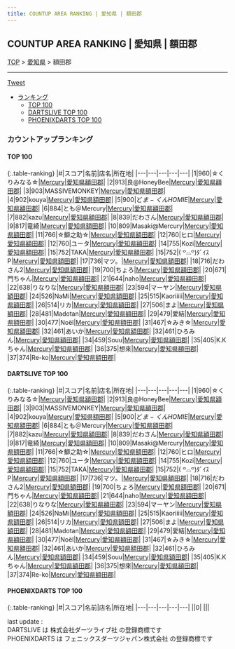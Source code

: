 ```yaml
---
title: COUNTUP AREA RANKING | 愛知県 | 額田郡
---
```

## COUNTUP AREA RANKING | 愛知県 | 額田郡

[TOP](/darts/rank/) > [愛知県](/darts/rank/愛知県/) > 額田郡

___

<a href="https://twitter.com/share?ref_src=twsrc%5Etfw" data-text="COUNTUP AREA RANKING | 愛知県額田郡" class="twitter-share-button" data-hashtags="DARTSLIVE,PHOENIXDARTS,darts,ダーツ" data-show-count="false">Tweet</a>

* [ランキング](#カウントアップランキング)
    * [TOP 100](#top-100)
    * [DARTSLIVE TOP 100](#dartslive-top-100)
    * [PHOENIXDARTS TOP 100](#phoenixdarts-top-100)

### カウントアップランキング

#### TOP 100



{:.table-ranking}
|#|スコア|名前|店名|所在地|
|---|---|---|---|---|
|1|960|<span class="rank-name-dl">☆くりみなる☆</span>|<a href="https://search.dartslive.com/jp/shop/1c11f12dc3486a260d9b047a20a7ba1e">Mercury</a>|<a href="/darts/rank/愛知県/額田郡">愛知県額田郡</a>|
|2|913|<span class="rank-name-dl">良@HoneyBee</span>|<a href="https://search.dartslive.com/jp/shop/1c11f12dc3486a260d9b047a20a7ba1e">Mercury</a>|<a href="/darts/rank/愛知県/額田郡">愛知県額田郡</a>|
|3|903|<span class="rank-name-dl">MASSIVEMONKEY</span>|<a href="https://search.dartslive.com/jp/shop/1c11f12dc3486a260d9b047a20a7ba1e">Mercury</a>|<a href="/darts/rank/愛知県/額田郡">愛知県額田郡</a>|
|4|902|<span class="rank-name-dl">kouya</span>|<a href="https://search.dartslive.com/jp/shop/1c11f12dc3486a260d9b047a20a7ba1e">Mercury</a>|<a href="/darts/rank/愛知県/額田郡">愛知県額田郡</a>|
|5|900|<span class="rank-name-dl">ど$ま-くんHOMIE$</span>|<a href="https://search.dartslive.com/jp/shop/1c11f12dc3486a260d9b047a20a7ba1e">Mercury</a>|<a href="/darts/rank/愛知県/額田郡">愛知県額田郡</a>|
|6|884|<span class="rank-name-dl">とも＠Mercury</span>|<a href="https://search.dartslive.com/jp/shop/1c11f12dc3486a260d9b047a20a7ba1e">Mercury</a>|<a href="/darts/rank/愛知県/額田郡">愛知県額田郡</a>|
|7|882|<span class="rank-name-dl">kazu</span>|<a href="https://search.dartslive.com/jp/shop/1c11f12dc3486a260d9b047a20a7ba1e">Mercury</a>|<a href="/darts/rank/愛知県/額田郡">愛知県額田郡</a>|
|8|839|<span class="rank-name-dl">だわさん</span>|<a href="https://search.dartslive.com/jp/shop/1c11f12dc3486a260d9b047a20a7ba1e">Mercury</a>|<a href="/darts/rank/愛知県/額田郡">愛知県額田郡</a>|
|9|817|<span class="rank-name-dl">竜綺</span>|<a href="https://search.dartslive.com/jp/shop/1c11f12dc3486a260d9b047a20a7ba1e">Mercury</a>|<a href="/darts/rank/愛知県/額田郡">愛知県額田郡</a>|
|10|809|<span class="rank-name-dl">Masaki@Mercury</span>|<a href="https://search.dartslive.com/jp/shop/1c11f12dc3486a260d9b047a20a7ba1e">Mercury</a>|<a href="/darts/rank/愛知県/額田郡">愛知県額田郡</a>|
|11|766|<span class="rank-name-dl">☆鰤之助☆</span>|<a href="https://search.dartslive.com/jp/shop/1c11f12dc3486a260d9b047a20a7ba1e">Mercury</a>|<a href="/darts/rank/愛知県/額田郡">愛知県額田郡</a>|
|12|760|<span class="rank-name-dl">ヒロ</span>|<a href="https://search.dartslive.com/jp/shop/1c11f12dc3486a260d9b047a20a7ba1e">Mercury</a>|<a href="/darts/rank/愛知県/額田郡">愛知県額田郡</a>|
|12|760|<span class="rank-name-dl">ユータ</span>|<a href="https://search.dartslive.com/jp/shop/1c11f12dc3486a260d9b047a20a7ba1e">Mercury</a>|<a href="/darts/rank/愛知県/額田郡">愛知県額田郡</a>|
|14|755|<span class="rank-name-dl">Kozi</span>|<a href="https://search.dartslive.com/jp/shop/1c11f12dc3486a260d9b047a20a7ba1e">Mercury</a>|<a href="/darts/rank/愛知県/額田郡">愛知県額田郡</a>|
|15|752|<span class="rank-name-dl">TAKA</span>|<a href="https://search.dartslive.com/jp/shop/1c11f12dc3486a260d9b047a20a7ba1e">Mercury</a>|<a href="/darts/rank/愛知県/額田郡">愛知県額田郡</a>|
|15|752|<span class="rank-name-dl">‎( ꒪⌓꒪)ﾀﾞｲｽP</span>|<a href="https://search.dartslive.com/jp/shop/1c11f12dc3486a260d9b047a20a7ba1e">Mercury</a>|<a href="/darts/rank/愛知県/額田郡">愛知県額田郡</a>|
|17|736|<span class="rank-name-dl">マツ。</span>|<a href="https://search.dartslive.com/jp/shop/1c11f12dc3486a260d9b047a20a7ba1e">Mercury</a>|<a href="/darts/rank/愛知県/額田郡">愛知県額田郡</a>|
|18|716|<span class="rank-name-dl">だわさん2</span>|<a href="https://search.dartslive.com/jp/shop/1c11f12dc3486a260d9b047a20a7ba1e">Mercury</a>|<a href="/darts/rank/愛知県/額田郡">愛知県額田郡</a>|
|19|700|<span class="rank-name-dl">ちょろ</span>|<a href="https://search.dartslive.com/jp/shop/1c11f12dc3486a260d9b047a20a7ba1e">Mercury</a>|<a href="/darts/rank/愛知県/額田郡">愛知県額田郡</a>|
|20|671|<span class="rank-name-dl">門ちゃん</span>|<a href="https://search.dartslive.com/jp/shop/1c11f12dc3486a260d9b047a20a7ba1e">Mercury</a>|<a href="/darts/rank/愛知県/額田郡">愛知県額田郡</a>|
|21|644|<span class="rank-name-dl">naho</span>|<a href="https://search.dartslive.com/jp/shop/1c11f12dc3486a260d9b047a20a7ba1e">Mercury</a>|<a href="/darts/rank/愛知県/額田郡">愛知県額田郡</a>|
|22|638|<span class="rank-name-dl">りなりな</span>|<a href="https://search.dartslive.com/jp/shop/1c11f12dc3486a260d9b047a20a7ba1e">Mercury</a>|<a href="/darts/rank/愛知県/額田郡">愛知県額田郡</a>|
|23|594|<span class="rank-name-dl">マーヤン</span>|<a href="https://search.dartslive.com/jp/shop/1c11f12dc3486a260d9b047a20a7ba1e">Mercury</a>|<a href="/darts/rank/愛知県/額田郡">愛知県額田郡</a>|
|24|526|<span class="rank-name-dl">NaMi</span>|<a href="https://search.dartslive.com/jp/shop/1c11f12dc3486a260d9b047a20a7ba1e">Mercury</a>|<a href="/darts/rank/愛知県/額田郡">愛知県額田郡</a>|
|25|515|<span class="rank-name-dl">Kaoriiiii</span>|<a href="https://search.dartslive.com/jp/shop/1c11f12dc3486a260d9b047a20a7ba1e">Mercury</a>|<a href="/darts/rank/愛知県/額田郡">愛知県額田郡</a>|
|26|514|<span class="rank-name-dl">リカ</span>|<a href="https://search.dartslive.com/jp/shop/1c11f12dc3486a260d9b047a20a7ba1e">Mercury</a>|<a href="/darts/rank/愛知県/額田郡">愛知県額田郡</a>|
|27|506|<span class="rank-name-dl">まよ</span>|<a href="https://search.dartslive.com/jp/shop/1c11f12dc3486a260d9b047a20a7ba1e">Mercury</a>|<a href="/darts/rank/愛知県/額田郡">愛知県額田郡</a>|
|28|481|<span class="rank-name-dl">Madotan</span>|<a href="https://search.dartslive.com/jp/shop/1c11f12dc3486a260d9b047a20a7ba1e">Mercury</a>|<a href="/darts/rank/愛知県/額田郡">愛知県額田郡</a>|
|29|479|<span class="rank-name-dl">愛結</span>|<a href="https://search.dartslive.com/jp/shop/1c11f12dc3486a260d9b047a20a7ba1e">Mercury</a>|<a href="/darts/rank/愛知県/額田郡">愛知県額田郡</a>|
|30|477|<span class="rank-name-dl">Noël</span>|<a href="https://search.dartslive.com/jp/shop/1c11f12dc3486a260d9b047a20a7ba1e">Mercury</a>|<a href="/darts/rank/愛知県/額田郡">愛知県額田郡</a>|
|31|467|<span class="rank-name-dl">☆みき☆</span>|<a href="https://search.dartslive.com/jp/shop/1c11f12dc3486a260d9b047a20a7ba1e">Mercury</a>|<a href="/darts/rank/愛知県/額田郡">愛知県額田郡</a>|
|32|461|<span class="rank-name-dl">あいか</span>|<a href="https://search.dartslive.com/jp/shop/1c11f12dc3486a260d9b047a20a7ba1e">Mercury</a>|<a href="/darts/rank/愛知県/額田郡">愛知県額田郡</a>|
|32|461|<span class="rank-name-dl">ひろみん</span>|<a href="https://search.dartslive.com/jp/shop/1c11f12dc3486a260d9b047a20a7ba1e">Mercury</a>|<a href="/darts/rank/愛知県/額田郡">愛知県額田郡</a>|
|34|459|<span class="rank-name-dl">Souu</span>|<a href="https://search.dartslive.com/jp/shop/1c11f12dc3486a260d9b047a20a7ba1e">Mercury</a>|<a href="/darts/rank/愛知県/額田郡">愛知県額田郡</a>|
|35|405|<span class="rank-name-dl">K.Kちゃん</span>|<a href="https://search.dartslive.com/jp/shop/1c11f12dc3486a260d9b047a20a7ba1e">Mercury</a>|<a href="/darts/rank/愛知県/額田郡">愛知県額田郡</a>|
|36|375|<span class="rank-name-dl">想來</span>|<a href="https://search.dartslive.com/jp/shop/1c11f12dc3486a260d9b047a20a7ba1e">Mercury</a>|<a href="/darts/rank/愛知県/額田郡">愛知県額田郡</a>|
|37|374|<span class="rank-name-dl">Re-ko</span>|<a href="https://search.dartslive.com/jp/shop/1c11f12dc3486a260d9b047a20a7ba1e">Mercury</a>|<a href="/darts/rank/愛知県/額田郡">愛知県額田郡</a>|


#### DARTSLIVE TOP 100



{:.table-ranking}
|#|スコア|名前|店名|所在地|
|---|---|---|---|---|
|1|960|<span class="rank-name-dl">☆くりみなる☆</span>|<a href="https://search.dartslive.com/jp/shop/1c11f12dc3486a260d9b047a20a7ba1e">Mercury</a>|<a href="/darts/rank/愛知県/額田郡">愛知県額田郡</a>|
|2|913|<span class="rank-name-dl">良@HoneyBee</span>|<a href="https://search.dartslive.com/jp/shop/1c11f12dc3486a260d9b047a20a7ba1e">Mercury</a>|<a href="/darts/rank/愛知県/額田郡">愛知県額田郡</a>|
|3|903|<span class="rank-name-dl">MASSIVEMONKEY</span>|<a href="https://search.dartslive.com/jp/shop/1c11f12dc3486a260d9b047a20a7ba1e">Mercury</a>|<a href="/darts/rank/愛知県/額田郡">愛知県額田郡</a>|
|4|902|<span class="rank-name-dl">kouya</span>|<a href="https://search.dartslive.com/jp/shop/1c11f12dc3486a260d9b047a20a7ba1e">Mercury</a>|<a href="/darts/rank/愛知県/額田郡">愛知県額田郡</a>|
|5|900|<span class="rank-name-dl">ど$ま-くんHOMIE$</span>|<a href="https://search.dartslive.com/jp/shop/1c11f12dc3486a260d9b047a20a7ba1e">Mercury</a>|<a href="/darts/rank/愛知県/額田郡">愛知県額田郡</a>|
|6|884|<span class="rank-name-dl">とも＠Mercury</span>|<a href="https://search.dartslive.com/jp/shop/1c11f12dc3486a260d9b047a20a7ba1e">Mercury</a>|<a href="/darts/rank/愛知県/額田郡">愛知県額田郡</a>|
|7|882|<span class="rank-name-dl">kazu</span>|<a href="https://search.dartslive.com/jp/shop/1c11f12dc3486a260d9b047a20a7ba1e">Mercury</a>|<a href="/darts/rank/愛知県/額田郡">愛知県額田郡</a>|
|8|839|<span class="rank-name-dl">だわさん</span>|<a href="https://search.dartslive.com/jp/shop/1c11f12dc3486a260d9b047a20a7ba1e">Mercury</a>|<a href="/darts/rank/愛知県/額田郡">愛知県額田郡</a>|
|9|817|<span class="rank-name-dl">竜綺</span>|<a href="https://search.dartslive.com/jp/shop/1c11f12dc3486a260d9b047a20a7ba1e">Mercury</a>|<a href="/darts/rank/愛知県/額田郡">愛知県額田郡</a>|
|10|809|<span class="rank-name-dl">Masaki@Mercury</span>|<a href="https://search.dartslive.com/jp/shop/1c11f12dc3486a260d9b047a20a7ba1e">Mercury</a>|<a href="/darts/rank/愛知県/額田郡">愛知県額田郡</a>|
|11|766|<span class="rank-name-dl">☆鰤之助☆</span>|<a href="https://search.dartslive.com/jp/shop/1c11f12dc3486a260d9b047a20a7ba1e">Mercury</a>|<a href="/darts/rank/愛知県/額田郡">愛知県額田郡</a>|
|12|760|<span class="rank-name-dl">ヒロ</span>|<a href="https://search.dartslive.com/jp/shop/1c11f12dc3486a260d9b047a20a7ba1e">Mercury</a>|<a href="/darts/rank/愛知県/額田郡">愛知県額田郡</a>|
|12|760|<span class="rank-name-dl">ユータ</span>|<a href="https://search.dartslive.com/jp/shop/1c11f12dc3486a260d9b047a20a7ba1e">Mercury</a>|<a href="/darts/rank/愛知県/額田郡">愛知県額田郡</a>|
|14|755|<span class="rank-name-dl">Kozi</span>|<a href="https://search.dartslive.com/jp/shop/1c11f12dc3486a260d9b047a20a7ba1e">Mercury</a>|<a href="/darts/rank/愛知県/額田郡">愛知県額田郡</a>|
|15|752|<span class="rank-name-dl">TAKA</span>|<a href="https://search.dartslive.com/jp/shop/1c11f12dc3486a260d9b047a20a7ba1e">Mercury</a>|<a href="/darts/rank/愛知県/額田郡">愛知県額田郡</a>|
|15|752|<span class="rank-name-dl">‎( ꒪⌓꒪)ﾀﾞｲｽP</span>|<a href="https://search.dartslive.com/jp/shop/1c11f12dc3486a260d9b047a20a7ba1e">Mercury</a>|<a href="/darts/rank/愛知県/額田郡">愛知県額田郡</a>|
|17|736|<span class="rank-name-dl">マツ。</span>|<a href="https://search.dartslive.com/jp/shop/1c11f12dc3486a260d9b047a20a7ba1e">Mercury</a>|<a href="/darts/rank/愛知県/額田郡">愛知県額田郡</a>|
|18|716|<span class="rank-name-dl">だわさん2</span>|<a href="https://search.dartslive.com/jp/shop/1c11f12dc3486a260d9b047a20a7ba1e">Mercury</a>|<a href="/darts/rank/愛知県/額田郡">愛知県額田郡</a>|
|19|700|<span class="rank-name-dl">ちょろ</span>|<a href="https://search.dartslive.com/jp/shop/1c11f12dc3486a260d9b047a20a7ba1e">Mercury</a>|<a href="/darts/rank/愛知県/額田郡">愛知県額田郡</a>|
|20|671|<span class="rank-name-dl">門ちゃん</span>|<a href="https://search.dartslive.com/jp/shop/1c11f12dc3486a260d9b047a20a7ba1e">Mercury</a>|<a href="/darts/rank/愛知県/額田郡">愛知県額田郡</a>|
|21|644|<span class="rank-name-dl">naho</span>|<a href="https://search.dartslive.com/jp/shop/1c11f12dc3486a260d9b047a20a7ba1e">Mercury</a>|<a href="/darts/rank/愛知県/額田郡">愛知県額田郡</a>|
|22|638|<span class="rank-name-dl">りなりな</span>|<a href="https://search.dartslive.com/jp/shop/1c11f12dc3486a260d9b047a20a7ba1e">Mercury</a>|<a href="/darts/rank/愛知県/額田郡">愛知県額田郡</a>|
|23|594|<span class="rank-name-dl">マーヤン</span>|<a href="https://search.dartslive.com/jp/shop/1c11f12dc3486a260d9b047a20a7ba1e">Mercury</a>|<a href="/darts/rank/愛知県/額田郡">愛知県額田郡</a>|
|24|526|<span class="rank-name-dl">NaMi</span>|<a href="https://search.dartslive.com/jp/shop/1c11f12dc3486a260d9b047a20a7ba1e">Mercury</a>|<a href="/darts/rank/愛知県/額田郡">愛知県額田郡</a>|
|25|515|<span class="rank-name-dl">Kaoriiiii</span>|<a href="https://search.dartslive.com/jp/shop/1c11f12dc3486a260d9b047a20a7ba1e">Mercury</a>|<a href="/darts/rank/愛知県/額田郡">愛知県額田郡</a>|
|26|514|<span class="rank-name-dl">リカ</span>|<a href="https://search.dartslive.com/jp/shop/1c11f12dc3486a260d9b047a20a7ba1e">Mercury</a>|<a href="/darts/rank/愛知県/額田郡">愛知県額田郡</a>|
|27|506|<span class="rank-name-dl">まよ</span>|<a href="https://search.dartslive.com/jp/shop/1c11f12dc3486a260d9b047a20a7ba1e">Mercury</a>|<a href="/darts/rank/愛知県/額田郡">愛知県額田郡</a>|
|28|481|<span class="rank-name-dl">Madotan</span>|<a href="https://search.dartslive.com/jp/shop/1c11f12dc3486a260d9b047a20a7ba1e">Mercury</a>|<a href="/darts/rank/愛知県/額田郡">愛知県額田郡</a>|
|29|479|<span class="rank-name-dl">愛結</span>|<a href="https://search.dartslive.com/jp/shop/1c11f12dc3486a260d9b047a20a7ba1e">Mercury</a>|<a href="/darts/rank/愛知県/額田郡">愛知県額田郡</a>|
|30|477|<span class="rank-name-dl">Noël</span>|<a href="https://search.dartslive.com/jp/shop/1c11f12dc3486a260d9b047a20a7ba1e">Mercury</a>|<a href="/darts/rank/愛知県/額田郡">愛知県額田郡</a>|
|31|467|<span class="rank-name-dl">☆みき☆</span>|<a href="https://search.dartslive.com/jp/shop/1c11f12dc3486a260d9b047a20a7ba1e">Mercury</a>|<a href="/darts/rank/愛知県/額田郡">愛知県額田郡</a>|
|32|461|<span class="rank-name-dl">あいか</span>|<a href="https://search.dartslive.com/jp/shop/1c11f12dc3486a260d9b047a20a7ba1e">Mercury</a>|<a href="/darts/rank/愛知県/額田郡">愛知県額田郡</a>|
|32|461|<span class="rank-name-dl">ひろみん</span>|<a href="https://search.dartslive.com/jp/shop/1c11f12dc3486a260d9b047a20a7ba1e">Mercury</a>|<a href="/darts/rank/愛知県/額田郡">愛知県額田郡</a>|
|34|459|<span class="rank-name-dl">Souu</span>|<a href="https://search.dartslive.com/jp/shop/1c11f12dc3486a260d9b047a20a7ba1e">Mercury</a>|<a href="/darts/rank/愛知県/額田郡">愛知県額田郡</a>|
|35|405|<span class="rank-name-dl">K.Kちゃん</span>|<a href="https://search.dartslive.com/jp/shop/1c11f12dc3486a260d9b047a20a7ba1e">Mercury</a>|<a href="/darts/rank/愛知県/額田郡">愛知県額田郡</a>|
|36|375|<span class="rank-name-dl">想來</span>|<a href="https://search.dartslive.com/jp/shop/1c11f12dc3486a260d9b047a20a7ba1e">Mercury</a>|<a href="/darts/rank/愛知県/額田郡">愛知県額田郡</a>|
|37|374|<span class="rank-name-dl">Re-ko</span>|<a href="https://search.dartslive.com/jp/shop/1c11f12dc3486a260d9b047a20a7ba1e">Mercury</a>|<a href="/darts/rank/愛知県/額田郡">愛知県額田郡</a>|


#### PHOENIXDARTS TOP 100



{:.table-ranking}
|#|スコア|名前|店名|所在地|
|---|---|---|---|---|
||0|<span class="rank-name-dl"> </span>|<a href=""></a>|<a href="/darts/rank//"></a>|


<div class="footer border-top border-gray-light mt-5 pt-3 text-right text-gray">
    last update : <span style="font-weight: italic" id="foot_last_modified"></span><br />
    DARTSLIVE は 株式会社ダーツライブ社 の登録商標です<br />
    PHOENIXDARTS は フェニックスダーツジャパン株式会社 の登録商標です<br />
</div>

<script src="https://cdnjs.cloudflare.com/ajax/libs/jquery.tablesorter/2.31.3/js/jquery.tablesorter.min.js" integrity="sha512-qzgd5cYSZcosqpzpn7zF2ZId8f/8CHmFKZ8j7mU4OUXTNRd5g+ZHBPsgKEwoqxCtdQvExE5LprwwPAgoicguNg==" crossorigin="anonymous" referrerpolicy="no-referrer"></script>
<link rel="stylesheet" href="https://cdnjs.cloudflare.com/ajax/libs/jquery.tablesorter/2.31.3/css/theme.default.min.css" integrity="sha512-wghhOJkjQX0Lh3NSWvNKeZ0ZpNn+SPVXX1Qyc9OCaogADktxrBiBdKGDoqVUOyhStvMBmJQ8ZdMHiR3wuEq8+w==" crossorigin="anonymous" referrerpolicy="no-referrer" />
<script>
$(function() {
    $(".table-ranking").tablesorter({sortList:[[0, 0]]});
    $("#foot_last_modified").text(formatDate(new Date(document.lastModified), 'yyyy-MM-dd HH:mm:ss'));
});
</script>

<script async src="https://platform.twitter.com/widgets.js" charset="utf-8"></script>